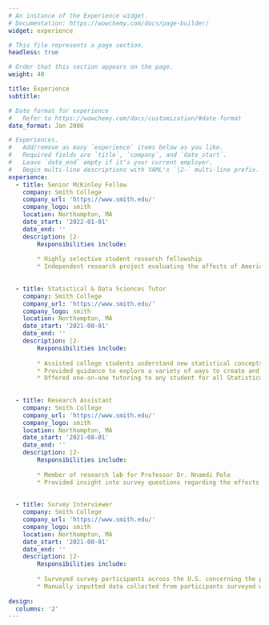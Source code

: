 ```yaml
---
# An instance of the Experience widget.
# Documentation: https://wowchemy.com/docs/page-builder/
widget: experience

# This file represents a page section.
headless: true

# Order that this section appears on the page.
weight: 40

title: Experience
subtitle:

# Date format for experience
#   Refer to https://wowchemy.com/docs/customization/#date-format
date_format: Jan 2006

# Experiences.
#   Add/remove as many `experience` items below as you like.
#   Required fields are `title`, `company`, and `date_start`.
#   Leave `date_end` empty if it's your current employer.
#   Begin multi-line descriptions with YAML's `|2-` multi-line prefix.
experience:
  - title: Senior McKinley Fellow
    company: Smith College
    company_url: 'https://www.smith.edu/'
    company_logo: smith
    location: Northampton, MA
    date_start: '2022-01-01'
    date_end: ''
    description: |2-
        Responsibilities include:
        
        * Highly selective student research fellowship
        * Independent research project evaluating the affects of American Corporate Capitalism on Americans' psychology by evaluating COVID-19 data
        
        
  - title: Statistical & Data Sciences Tutor
    company: Smith College
    company_url: 'https://www.smith.edu/'
    company_logo: smith
    location: Northampton, MA
    date_start: '2021-08-01'
    date_end: ''
    description: |2-
        Responsibilities include:
        
        * Assisted college students understand new statistical concepts in data science classrooms
        * Provided guidance to explore a variety of ways to create and analyze data visualizations using R, Tableau and Github.
        * Offered one-on-one tutoring to any student for all Statistical and Data Science courses and subjects.
       
       
  - title: Research Assistant
    company: Smith College
    company_url: 'https://www.smith.edu/'
    company_logo: smith
    location: Northampton, MA
    date_start: '2021-08-01'
    date_end: ''
    description: |2-
        Responsibilities include:
        
        * Member of research lab for Professor Dr. Nnamdi Pole
        * Provided insight into survey questions regarding the effects of COVID-19 on college students at Smith College
        
        
  - title: Survey Interviewer
    company: Smith College
    company_url: 'https://www.smith.edu/'
    company_logo: smith
    location: Northampton, MA
    date_start: '2021-08-01'
    date_end: ''
    description: |2-
        Responsibilities include:
        
        * Surveyed survey participants across the U.S. concerning the problems impacting our nation, states and local communities.
        * Manually inputted data collected from participants surveyed while ensuring an easier data cleaning process
        
design:
  columns: '2'
---
```

